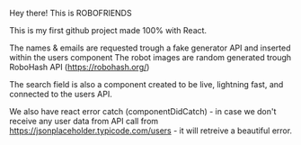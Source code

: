 Hey there! This is ROBOFRIENDS

This is my first github project made 100% with React.

The names & emails are requested trough a fake generator API and inserted within the users component
The robot images are random generated trough RoboHash API (https://robohash.org/)

The search field is also a component created to be live, lightning fast, and connected to the users API.

We also have react error catch (componentDidCatch) - in case we don't receive any user data from API call from https://jsonplaceholder.typicode.com/users - it will retreive a beautiful error.
